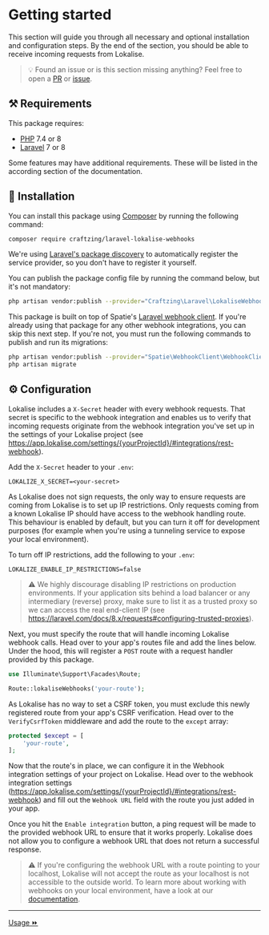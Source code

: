 Getting started
===

This section will guide you through all necessary and optional installation and configuration steps. By the end of the 
section, you should be able to receive incoming requests from Lokalise. 

> 💡 Found an issue or is this section missing anything? Feel free to open a 
> [PR](https://github.com/craftzing/laravel-lokalise-webhooks/compare) or 
> [issue](https://github.com/craftzing/laravel-lokalise-webhooks/issues/new).

## ⚒️ Requirements

This package requires:
- [PHP](https://www.php.net/supported-versions.php) 7.4 or 8
- [Laravel](https://laravel.com) 7 or 8

Some features may have additional requirements. These will be listed in the according section of the documentation.

## 🧙 Installation

You can install this package using [Composer](https://getcomposer.org) by running the following command:
```bash
composer require craftzing/laravel-lokalise-webhooks
```

We're using [Laravel's package discovery](https://laravel.com/docs/8.x/packages#package-discovery) to automatically
register the service provider, so you don't have to register it yourself.

You can publish the package config file by running the command below, but it's not mandatory:
```bash
php artisan vendor:publish --provider="Craftzing\Laravel\LokaliseWebhooks\LokaliseWebhooksServiceProvider" --tag="config"
```

This package is built on top of Spatie's [Laravel webhook client](https://github.com/spatie/laravel-webhook-client).
If you're already using that package for any other webhook integrations, you can skip this next step. If you're not, 
you must run the following commands to publish and run its migrations:
```bash
php artisan vendor:publish --provider="Spatie\WebhookClient\WebhookClientServiceProvider" --tag="migrations"
php artisan migrate
```

## ⚙️ Configuration

Lokalise includes a `X-Secret` header with every webhook requests. That secret is specific to the webhook integration 
and enables us to verify that incoming requests originate from the webhook integration you've set up in the settings of
your Lokalise project (see https://app.lokalise.com/settings/{yourProjectId}/#integrations/rest-webhook).

Add the `X-Secret` header to your `.env`:
```dotenv
LOKALIZE_X_SECRET=<your-secret>
```

As Lokalise does not sign requests, the only way to ensure requests are coming from Lokalise is to set up IP 
restrictions. Only requests coming from a known Lokalise IP should have access to the webhook handling route. This 
behaviour is enabled by default, but you can turn it off for development purposes (for example when you're using a 
tunneling service to expose your local environment).

To turn off IP restrictions, add the following to your `.env`:
```dotenv
LOKALIZE_ENABLE_IP_RESTRICTIONS=false
```

> ⚠️ We highly discourage disabling IP restrictions on production environments. If your application sits behind a load 
> balancer or any intermediary (reverse) proxy, make sure to list it as a trusted proxy so we can access the real 
> end-client IP (see https://laravel.com/docs/8.x/requests#configuring-trusted-proxies).

Next, you must specify the route that will handle incoming Lokalise webhook calls. Head over to your app's routes file
and add the lines below. Under the hood, this will register a `POST` route with a request handler provided by this
package.
```php
use Illuminate\Support\Facades\Route;

Route::lokaliseWebhooks('your-route'); 
```

As Lokalise has no way to set a CSRF token, you must exclude this newly registered route from your app's CSRF
verification. Head over to the `VerifyCsrfToken` middleware and add the route to the `except` array:
```php
protected $except = [
    'your-route',
]; 
```

Now that the route's in place, we can configure it in the Webhook integration settings of your project on Lokalise. Head
over to the webhook integration settings (https://app.lokalise.com/settings/{yourProjectId}/#integrations/rest-webhook)
and fill out the `Webhook URL` field with the route you just added in your app.

Once you hit the `Enable integration` button, a ping request will be made to the provided webhook URL to ensure that it
works properly. Lokalise does not allow you to configure a webhook URL that does not return a successful response.

> ⚠️ If you're configuring the webhook URL with a route pointing to your localhost, Lokalise will not accept the route
> as your localhost is not accessible to the outside world. To learn more about working with webhooks on your local
> environment, have a look at our [documentation](usage.md#-working-with-webhooks-on-your-local-environment).

---

[Usage ⏩](usage.md)
